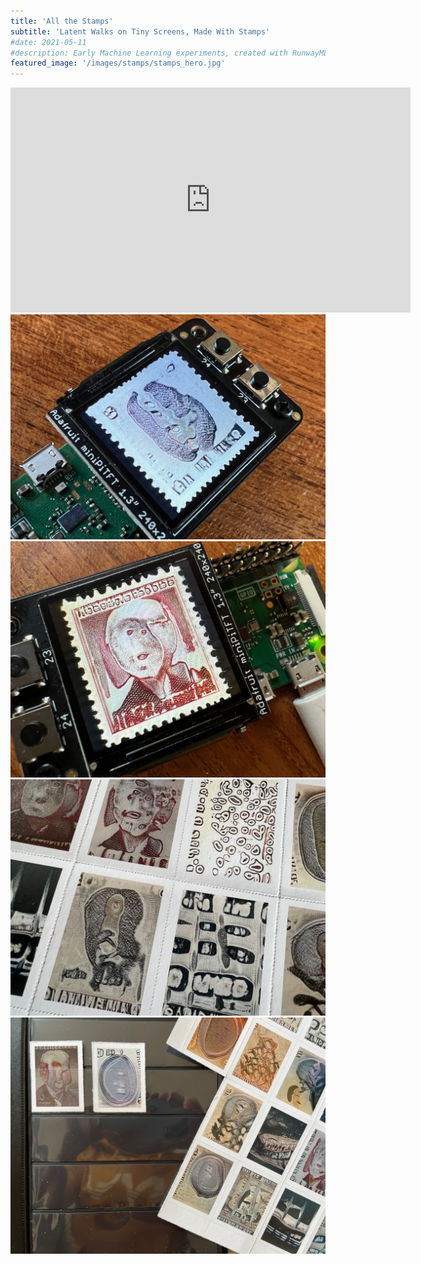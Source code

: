 ```yaml
---
title: 'All the Stamps'
subtitle: 'Latent Walks on Tiny Screens, Made With Stamps'
#date: 2021-05-11
#description: Early Machine Learning experiments, created with RunwayML.
featured_image: '/images/stamps/stamps_hero.jpg'
---
```


<iframe src="https://player.vimeo.com/video/843581260" width="640" height="360" frameborder="0" allow="autoplay; fullscreen" allowfullscreen></iframe>

<img src ="/images/stamps/stamps1.jpeg"/>

<img src ="/images/stamps/stamps2.jpeg"/>

<img src ="/images/stamps/stamps3.jpeg"/>

<img src ="/images/stamps/stamps4.jpeg"/>